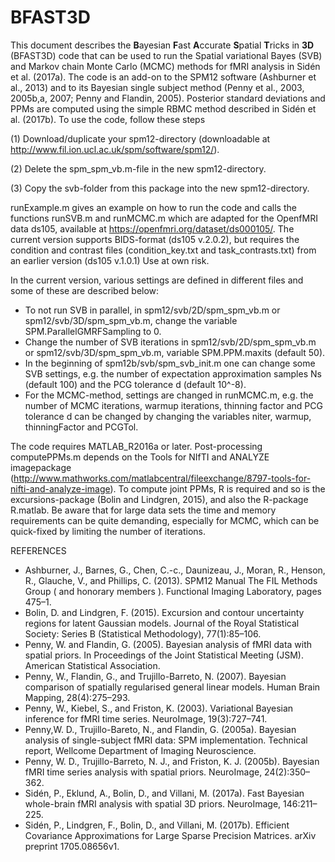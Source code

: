 # BFAST3D
This document describes the **B**ayesian **F**ast **A**ccurate **S**patial **T**ricks in **3D** (BFAST3D) code
that can be used to run the Spatial variational Bayes (SVB) and Markov chain Monte Carlo
(MCMC) methods for fMRI analysis in Sidén et al. (2017a). The code is an add-on to the
SPM12 software (Ashburner et al., 2013) and to its Bayesian single subject method (Penny
et al., 2003, 2005b,a, 2007; Penny and Flandin, 2005). Posterior standard deviations and PPMs
are computed using the simple RBMC method described in Sidén et al. (2017b). To use the
code, follow these steps

(1) Download/duplicate your spm12-directory (downloadable at
http://www.fil.ion.ucl.ac.uk/spm/software/spm12/).

(2) Delete the spm_spm_vb.m-file in the new spm12-directory.

(3) Copy the svb-folder from this package into the new spm12-directory.

runExample.m gives an example on how to run the code and calls the functions runSVB.m
and runMCMC.m which are adapted for the OpenfMRI data ds105, available at
https://openfmri.org/dataset/ds000105/. The current version supports BIDS-format (ds105
v.2.0.2), but requires the condition and contrast files (condition_key.txt and task_contrasts.txt)
from an earlier version (ds105 v.1.0.1) Use at own risk.

In the current version, various settings are defined in different files and some of these are
described below:
* To not run SVB in parallel, in spm12/svb/2D/spm_spm_vb.m or
spm12/svb/3D/spm_spm_vb.m, change the variable SPM.ParallelGMRFSampling
to 0.
* Change the number of SVB iterations in spm12/svb/2D/spm_spm_vb.m or
spm12/svb/3D/spm_spm_vb.m, variable SPM.PPM.maxits (default 50).
* In the beginning of spm12b/svb/spm_svb_init.m one can change some SVB settings,
e.g. the number of expectation approximation samples Ns (default 100) and
the PCG tolerance d (default 10^-8).
* For the MCMC-method, settings are changed in runMCMC.m, e.g. the number of
MCMC iterations, warmup iterations, thinning factor and PCG tolerance d can be
changed by changing the variables niter, warmup, thinningFactor and PCGTol.

The code requires MATLAB_R2016a or later. Post-processing computePPMs.m depends on the Tools for NIfTI and ANALYZE imagepackage
(http://www.mathworks.com/matlabcentral/fileexchange/8797-tools-for-nifti-and-analyze-image).
To compute joint PPMs, R is required and so is the excursions-package (Bolin and Lindgren,
2015), and also the R-package R.matlab. Be aware that for large data sets the time and memory requirements
can be quite demanding, especially for MCMC, which can be quick-fixed by limiting
the number of iterations.

REFERENCES
* Ashburner, J., Barnes, G., Chen, C.-c., Daunizeau, J., Moran, R., Henson, R., Glauche, V., and Phillips, C. (2013). SPM12 Manual The FIL Methods Group ( and honorary members ). Functional Imaging Laboratory, pages 475–1.
* Bolin, D. and Lindgren, F. (2015). Excursion and contour uncertainty regions for latent Gaussian models. Journal of the Royal Statistical Society: Series B (Statistical Methodology), 77(1):85–106.
* Penny, W. and Flandin, G. (2005). Bayesian analysis of fMRI data with spatial priors. In Proceedings of the Joint Statistical Meeting (JSM). American Statistical Association. 
* Penny, W., Flandin, G., and Trujillo-Barreto, N. (2007). Bayesian comparison of spatially regularised general linear models. Human Brain Mapping, 28(4):275–293.
* Penny, W., Kiebel, S., and Friston, K. (2003). Variational Bayesian inference for fMRI time series. NeuroImage, 19(3):727–741.
* Penny,W. D., Trujillo-Bareto, N., and Flandin, G. (2005a). Bayesian analysis of single-subject fMRI data: SPM implementation. Technical report, Wellcome Department of Imaging Neuroscience. 
* Penny, W. D., Trujillo-Barreto, N. J., and Friston, K. J. (2005b). Bayesian fMRI time series analysis with spatial priors. NeuroImage, 24(2):350–362. 
* Sidén, P., Eklund, A., Bolin, D., and Villani, M. (2017a). Fast Bayesian whole-brain fMRI analysis with spatial 3D priors. NeuroImage, 146:211–225.
* Sidén, P., Lindgren, F., Bolin, D., and Villani, M. (2017b). Efficient Covariance Approximations for Large Sparse Precision Matrices. arXiv preprint 1705.08656v1.
